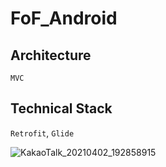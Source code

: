 # FoF_Android

## Architecture
`MVC`

## Technical Stack
`Retrofit`, `Glide`


![KakaoTalk_20210402_192858915](https://user-images.githubusercontent.com/60344240/113408279-04f92800-93ea-11eb-9d10-482aac0778cd.png)
